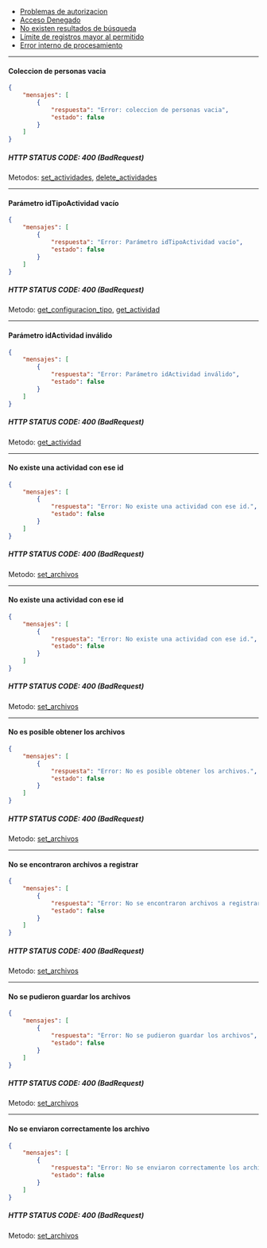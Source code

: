 * [Problemas de autorizacion](https://github.com/bebeto-fidelitytools/FidelitytoolsWS/blob/master/docs/bad_request_general.md#llave-de-acceso-inv%C3%A1lida)
* [Acceso Denegado](https://github.com/bebeto-fidelitytools/FidelitytoolsWS/blob/master/docs/bad_request_general.md#acceso-denegado)
* [No existen resultados de búsqueda](https://github.com/bebeto-fidelitytools/FidelitytoolsWS/blob/master/docs/bad_request_general.md#no-existen-resultados-de-b%C3%BAsqueda)
* [Límite de registros mayor al permitido](https://github.com/bebeto-fidelitytools/FidelitytoolsWS/blob/master/docs/bad_request_general.md#l%C3%ADmite-de-registros-mayor-al-permitido)
* [Error interno de procesamiento](https://github.com/bebeto-fidelitytools/FidelitytoolsWS/blob/master/docs/bad_request_general.md#error-interno-de-procesamiento)

___
#### Coleccion de personas vacia
```json
{
    "mensajes": [
        {
            "respuesta": "Error: coleccion de personas vacia",
            "estado": false
        }
    ]
}
```
##### HTTP STATUS CODE: 400 (BadRequest)
Metodos: [set_actividades](https://github.com/bebeto-fidelitytools/FidelitytoolsWS/blob/master/docs/actividades/set.md), [delete_actividades](https://github.com/bebeto-fidelitytools/FidelitytoolsWS/blob/master/docs/actividades/delete.md) 
___
#### Parámetro idTipoActividad vacío
```json
{
    "mensajes": [
        {
            "respuesta": "Error: Parámetro idTipoActividad vacío",
            "estado": false
        }
    ]
}
```
##### HTTP STATUS CODE: 400 (BadRequest)
Metodo: [get_configuracion_tipo](https://github.com/bebeto-fidelitytools/FidelitytoolsWS/blob/master/docs/actividades/get_configuracion_tipo.md), [get_actividad](https://github.com/bebeto-fidelitytools/FidelitytoolsWS/blob/master/docs/actividades/get_actividad.md) 
___
#### Parámetro idActividad inválido
```json
{
    "mensajes": [
        {
            "respuesta": "Error: Parámetro idActividad inválido",
            "estado": false
        }
    ]
}
```
##### HTTP STATUS CODE: 400 (BadRequest)
Metodo: [get_actividad](https://github.com/bebeto-fidelitytools/FidelitytoolsWS/blob/master/docs/actividades/get_actividad.md)
___
#### No existe una actividad con ese id
```json
{
    "mensajes": [
        {
            "respuesta": "Error: No existe una actividad con ese id.",
            "estado": false
        }
    ]
}
```
##### HTTP STATUS CODE: 400 (BadRequest)
Metodo: [set_archivos](https://github.com/bebeto-fidelitytools/FidelitytoolsWS/blob/master/docs/actividades/set_archivos.md)
___
#### No existe una actividad con ese id
```json
{
    "mensajes": [
        {
            "respuesta": "Error: No existe una actividad con ese id.",
            "estado": false
        }
    ]
}
```
##### HTTP STATUS CODE: 400 (BadRequest)
Metodo: [set_archivos](https://github.com/bebeto-fidelitytools/FidelitytoolsWS/blob/master/docs/actividades/set_archivos.md)
___
#### No es posible obtener los archivos
```json
{
    "mensajes": [
        {
            "respuesta": "Error: No es posible obtener los archivos.",
            "estado": false
        }
    ]
}
```
##### HTTP STATUS CODE: 400 (BadRequest)
Metodo: [set_archivos](https://github.com/bebeto-fidelitytools/FidelitytoolsWS/blob/master/docs/actividades/set_archivos.md)
___
#### No se encontraron archivos a registrar
```json
{
    "mensajes": [
        {
            "respuesta": "Error: No se encontraron archivos a registrar",
            "estado": false
        }
    ]
}
```
##### HTTP STATUS CODE: 400 (BadRequest)
Metodo: [set_archivos](https://github.com/bebeto-fidelitytools/FidelitytoolsWS/blob/master/docs/actividades/set_archivos.md)
___
#### No se pudieron guardar los archivos
```json
{
    "mensajes": [
        {
            "respuesta": "Error: No se pudieron guardar los archivos",
            "estado": false
        }
    ]
}
```
##### HTTP STATUS CODE: 400 (BadRequest)
Metodo: [set_archivos](https://github.com/bebeto-fidelitytools/FidelitytoolsWS/blob/master/docs/actividades/set_archivos.md)
___
#### No se enviaron correctamente los archivo
```json
{
    "mensajes": [
        {
            "respuesta": "Error: No se enviaron correctamente los archivos",
            "estado": false
        }
    ]
}
```
##### HTTP STATUS CODE: 400 (BadRequest)
Metodo: [set_archivos](https://github.com/bebeto-fidelitytools/FidelitytoolsWS/blob/master/docs/actividades/set_archivos.md)

